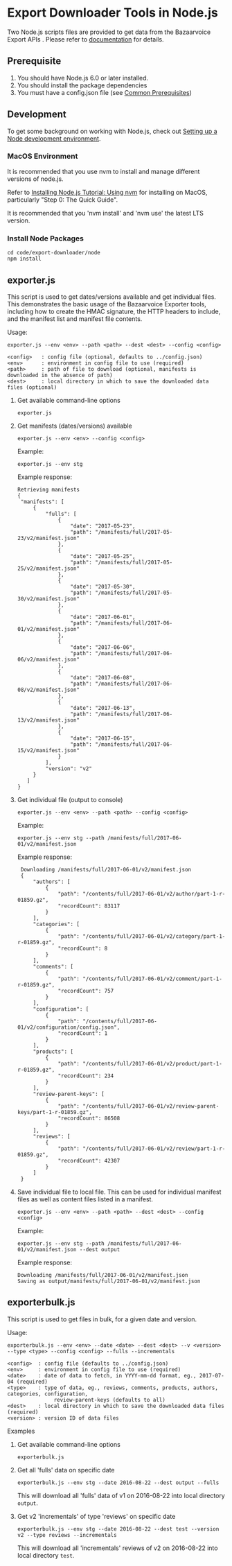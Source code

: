 # Export Downloader Tools in Node.js

Two Node.js scripts files are provided to get data from the Bazaarvoice Export APIs . Please refer to [documentation](https://developer.bazaarvoice.com/poducts) for details.

## Prerequisite
1. You should have Node.js 6.0 or later installed.
2. You should install the package dependencies
3. You must have a config.json file (see [Common Prerequisites](../README.MD#Common-Prerequisites))
    
## Development

To get some background on working with Node.js, check out [Setting up a Node development environment](https://developer.mozilla.org/en-US/docs/Learn/Server-side/Express_Nodejs/development_environment).

### MacOS Environment

It is recommended that you use nvm to install and manage different versions of node.js. 

Refer to [Installing Node.js Tutorial: Using nvm](https://nodesource.com/blog/installing-node-js-tutorial-using-nvm-on-mac-os-x-and-ubuntu) for installing on MacOS, particularly "Step 0: The Quick Guide".

It is recommended that you 'nvm install' and 'nvm use' the latest LTS version.

### Install Node Packages
```
cd code/export-downloader/node
npm install
```

## exporter.js

This script is used to get dates/versions available and get individual files. This demonstrates the basic usage of the Bazaarvoice Exporter tools, including how to create the HMAC signature, the HTTP headers to include, and the manifest list and manifest file contents.

Usage:

  ```
  exporter.js --env <env> --path <path> --dest <dest> --config <config>

  <config>   : config file (optional, defaults to ../config.json) 
  <env>      : environment in config file to use (required)
  <path>     : path of file to download (optional, manifests is downloaded in the absence of path)
  <dest>     : local directory in which to save the downloaded data files (optional)
  ```

1. Get available command-line options

   ```
   exporter.js
   ```
   
1. Get manifests (dates/versions) available

   ```
   exporter.js --env <env> --config <config>
   ```
   
   Example:
   
   ```
   exporter.js --env stg
   ```
     
   Example response:
   
   ```
   Retrieving manifests
   {
    "manifests": [
        {
            "fulls": [
                {
                    "date": "2017-05-23",
                    "path": "/manifests/full/2017-05-23/v2/manifest.json"
                },
                {
                    "date": "2017-05-25",
                    "path": "/manifests/full/2017-05-25/v2/manifest.json"
                },
                {
                    "date": "2017-05-30",
                    "path": "/manifests/full/2017-05-30/v2/manifest.json"
                },
                {
                    "date": "2017-06-01",
                    "path": "/manifests/full/2017-06-01/v2/manifest.json"
                },
                {
                    "date": "2017-06-06",
                    "path": "/manifests/full/2017-06-06/v2/manifest.json"
                },
                {
                    "date": "2017-06-08",
                    "path": "/manifests/full/2017-06-08/v2/manifest.json"
                },
                {
                    "date": "2017-06-13",
                    "path": "/manifests/full/2017-06-13/v2/manifest.json"
                },
                {
                    "date": "2017-06-15",
                    "path": "/manifests/full/2017-06-15/v2/manifest.json"
                }
            ],
            "version": "v2"
        }
      ]
   }
   ```
     
1. Get individual file (output to console)

   ```
   exporter.js --env <env> --path <path> --config <config>
   ```
   
   Example:
   
   ```
   exporter.js --env stg --path /manifests/full/2017-06-01/v2/manifest.json
   ```
     
   Example response:
   
   ```
	Downloading /manifests/full/2017-06-01/v2/manifest.json
	{
	    "authors": [
	        {
	            "path": "/contents/full/2017-06-01/v2/author/part-1-r-01859.gz",
	            "recordCount": 83117
	        }
	    ],
	    "categories": [
	        {
	            "path": "/contents/full/2017-06-01/v2/category/part-1-r-01859.gz",
	            "recordCount": 8
	        }
	    ],
	    "comments": [
	        {
	            "path": "/contents/full/2017-06-01/v2/comment/part-1-r-01859.gz",
	            "recordCount": 757
	        }
	    ],
	    "configuration": [
	        {
	            "path": "/contents/full/2017-06-01/v2/configuration/config.json",
	            "recordCount": 1
	        }
	    ],
	    "products": [
	        {
	            "path": "/contents/full/2017-06-01/v2/product/part-1-r-01859.gz",
	            "recordCount": 234
	        }
	    ],
	    "review-parent-keys": [
	        {
	            "path": "/contents/full/2017-06-01/v2/review-parent-keys/part-1-r-01859.gz",
	            "recordCount": 86508
	        }
	    ],
	    "reviews": [
	        {
	            "path": "/contents/full/2017-06-01/v2/review/part-1-r-01859.gz",
	            "recordCount": 42307
	        }
	    ]
	}
	```
     
1. Save individual file to local file. This can be used for individual manifest files as well as content files listed in a manifest.

   ```
   exporter.js --env <env> --path <path> --dest <dest> --config <config>
   ```

   Example:

   ```
   exporter.js --env stg --path /manifests/full/2017-06-01/v2/manifest.json --dest output
   ```

   Example response:
   
   ```
   Downloading /manifests/full/2017-06-01/v2/manifest.json
   Saving as output/manifests/full/2017-06-01/v2/manifest.json
   ```
   
## exporterbulk.js

This script is used to get files in bulk, for a given date and version.

Usage:

  ```
  exporterbulk.js --env <env> --date <date> --dest <dest> --v <version> --type <type> --config <config> --fulls --incrementals

  <config>  : config file (defaults to ../config.json) 
  <env>     : environment in config file to use (required)
  <date>    : date of data to fetch, in YYYY-mm-dd format, eg., 2017-07-04 (required)
  <type>    : type of data, eg., reviews, comments, products, authors, categories, configuration, 
                 review-parent-keys (defaults to all)
  <dest>    : local directory in which to save the downloaded data files (required)
  <version> : version ID of data files
  ```
 

Examples
    
1. Get available command-line options

   ```
   exporterbulk.js
   ```

1. Get all 'fulls' data on specific date

   ```
   exporterbulk.js --env stg --date 2016-08-22 --dest output --fulls
   ```
    
   This will download all 'fulls' data of v1 on 2016-08-22 into local directory ```output```.
        
1. Get v2 'incrementals' of type 'reviews' on specific date
  
   ```
   exporterbulk.js --env stg --date 2016-08-22 --dest test --version v2 --type reviews --incrementals
   ```
    
   This will download all 'incrementals' reviews of v2 on 2016-08-22 into local directory ```test```.
